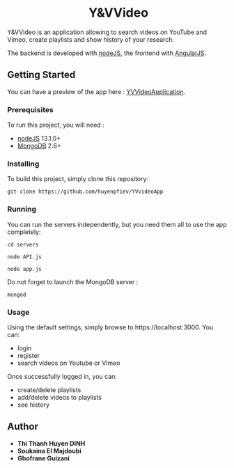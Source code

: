 <h1 align="center">
​    Y&VVideo
</h1>



Y&VVideo is an application allowing to search videos on YouTube and Vimeo, create playlists and show history of your research.

The backend is developed with [nodeJS](http://nodejs.org/), the frontend with [AngularJS](https://angularjs.org/).

## Getting Started

You can have a preview of the app here : [YVVideoApplication](https://156.96.114.66:3000/?fbclid=IwAR0riwxSt56-W-wB8C2JgfhbwoqQA5f1mt5luL3u42DoDIpN-JRp9_Fx4w0#!/home).

### Prerequisites

To run this project, you will need :

- [nodeJS](http://nodejs.org/) 13.1.0+
- [MongoDB](https://www.mongodb.com/) 2.6+

### Installing

To build this project, simply clone this repository:

```shell
git clone https://github.com/huyenpfiev/YVvideoApp
```

### Running

You can run the servers independently, but you need them all to use the app completely:

```shell
cd servers
```
```shell
node API.js
```
```shell
node app.js
```

Do not forget to launch the MongoDB server :
```shell
mongod
```

### Usage

Using the default settings, simply browse to https://localhost:3000. You can:

- login
- register
- search videos on Youtube or Vimeo

Once successfully logged in, you can:

- create/delete playlists
- add/delete videos to playlists
- see history


## Author

- **Thi Thanh Huyen DINH** 
- **Soukaina El Majdoubi** 
- **Ghofrane Guizani**


